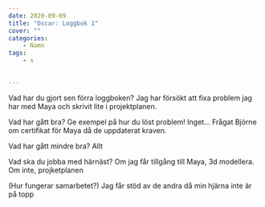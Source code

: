 ```yaml
---
date: 2020-09-09
title: "Oscar: Loggbok 1"
cover: ""
categories: 
    - Namn
tags:
	- s

   
---
```



Vad har du gjort sen förra loggboken?
Jag har försökt att fixa problem jag har med Maya och skrivit lite i projektplanen.

Vad har gått bra? Ge exempel på hur du löst problem!
Inget... Frågat Björne om certifikat för Maya då de uppdaterat kraven.

Vad har gått mindre bra? 
Allt

Vad ska du jobba med härnäst?
Om jag får tillgång till Maya, 3d modellera. Om inte, projketplanen

(Hur fungerar samarbetet?)
Jag får stöd av de andra då min hjärna inte är på topp
